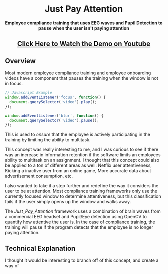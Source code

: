 <h1 align="center">Just Pay Attention</h1>

<p align="center"><b>Employee compliance training that uses EEG waves and Pupil Detection to pause when the user isn't paying attention</b></p>

<h2 align="center"><a href="https://www.youtube.com/watch?v=ttMWoj_lk0o">Click Here to Watch the Demo on Youtube</a></h2>

## Overview

Most modern employee compliance training and employee onboarding videos have a component that pauses the training when the window is not in focus.

```javascript
// Javascript Example
window.addEventListener('focus', function() {
  document.querySelector('video').play();
});

window.addEventListener('blur', function() {
  document.querySelector('video').pause();
});
```

This is used to *ensure* that the employee is actively participating in the training by limiting the ability to multitask.

This concept was really interesting to me, and I was curious to see if there was an increase in information retention if the software limits an employees ability to multitask on an assignment. I thought that this concept could also be applied to a ton of different areas as well: Netflix user attentiveness, Kicking a inactive user from an online game, More accurate data about advertisement consumption, etc.

I also wanted to take it a step further and redefine the way it considers the user to be at attention.  Most compliance training frameworks only use the currently focused window to determine attentiveness, but this classification fails if the user simply opens up the window and walks away.

The *Just_Pay_Attention* framework uses a combination of brain waves from a commercial EEG headset and Pupil/Eye detection using OpenCV to quantify how attentive the user is.  In the case of compliance training, the training will pause if the program detects that the employee is no longer paying attention.

## Technical Explanation

I thought it would be interesting to branch off of this concept, and create a way of


